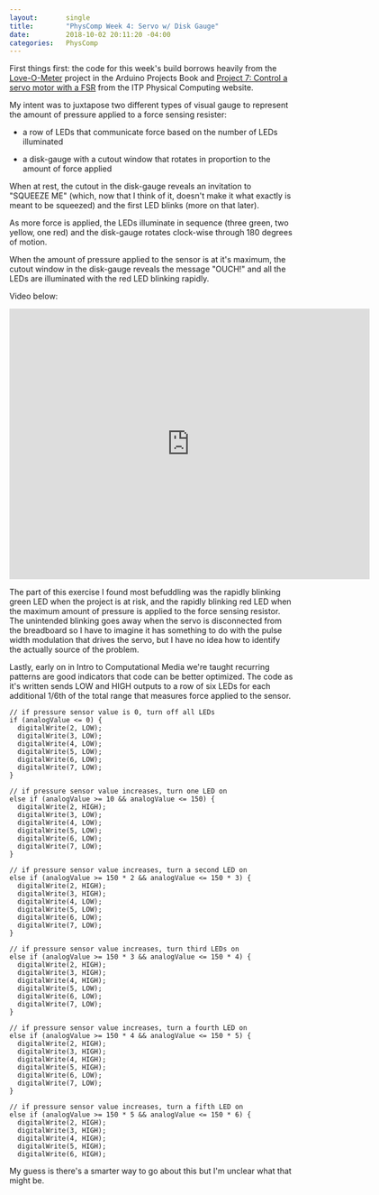 ```yaml
---
layout:       single
title:        "PhysComp Week 4: Servo w/ Disk Gauge"
date:         2018-10-02 20:11:20 -04:00
categories:   PhysComp
---
```


First things first: the code for this week's build borrows heavily from the [Love-O-Meter](https://www.youtube.com/watch?v=RJPKuGF4lRE) project in the Arduino Projects Book and [Project 7: Control a servo motor with a FSR](https://itp.nyu.edu/physcomp/labs/labs-arduino-digital-and-analog/servo-motor-control-with-an-arduino/#Project_7_Control_a_servo_motor_with_a_FSR) from the ITP Physical Computing website.

My intent was to juxtapose two different types of visual gauge to represent the amount of pressure applied to a force sensing resister:

- a row of LEDs that communicate force based on the number of LEDs illuminated

- a disk-gauge with a cutout window that rotates in proportion to the amount of force applied

When at rest, the cutout in the disk-gauge reveals an invitation to "SQUEEZE ME" (which, now that I think of it, doesn't make it what exactly is meant to be squeezed) and the first LED blinks (more on that later).

As more force is applied, the LEDs illuminate in sequence (three green, two yellow, one red) and the disk-gauge rotates clock-wise through 180 degrees of motion.

When the amount of pressure applied to the sensor is at it's maximum, the cutout window in the disk-gauge reveals the message "OUCH!" and all the LEDs are illuminated with the red LED blinking rapidly.

Video below:

<iframe width="640" height="480" src="https://drive.google.com/file/d/1D6qZuCSdR_oduJGRl5jrOiGXOOZkcF9r/preview" frameborder="0" allow="autoplay; encrypted-media" allowfullscreen></iframe>

The part of this exercise I found most befuddling was the rapidly blinking green LED when the project is at risk, and the rapidly blinking red LED when the maximum amount of pressure is applied to the force sensing resistor. The unintended blinking goes away when the servo is disconnected from the breadboard so I have to imagine it has something to do with the pulse width modulation that drives the servo, but I have no idea how to identify the actually source of the problem.

Lastly, early on in Intro to Computational Media we're taught recurring patterns are good indicators that code can be better optimized. The code as it's written sends LOW and HIGH outputs to a row of six LEDs for each additional 1/6th of the total range that measures force applied to the sensor.

```
// if pressure sensor value is 0, turn off all LEDs
if (analogValue <= 0) {
  digitalWrite(2, LOW);
  digitalWrite(3, LOW);
  digitalWrite(4, LOW);
  digitalWrite(5, LOW);
  digitalWrite(6, LOW);
  digitalWrite(7, LOW);
}

// if pressure sensor value increases, turn one LED on
else if (analogValue >= 10 && analogValue <= 150) {
  digitalWrite(2, HIGH);
  digitalWrite(3, LOW);
  digitalWrite(4, LOW);
  digitalWrite(5, LOW);
  digitalWrite(6, LOW);
  digitalWrite(7, LOW);
}

// if pressure sensor value increases, turn a second LED on
else if (analogValue >= 150 * 2 && analogValue <= 150 * 3) {
  digitalWrite(2, HIGH);
  digitalWrite(3, HIGH);
  digitalWrite(4, LOW);
  digitalWrite(5, LOW);
  digitalWrite(6, LOW);
  digitalWrite(7, LOW);
}

// if pressure sensor value increases, turn third LEDs on
else if (analogValue >= 150 * 3 && analogValue <= 150 * 4) {
  digitalWrite(2, HIGH);
  digitalWrite(3, HIGH);
  digitalWrite(4, HIGH);
  digitalWrite(5, LOW);
  digitalWrite(6, LOW);
  digitalWrite(7, LOW);
}

// if pressure sensor value increases, turn a fourth LED on
else if (analogValue >= 150 * 4 && analogValue <= 150 * 5) {
  digitalWrite(2, HIGH);
  digitalWrite(3, HIGH);
  digitalWrite(4, HIGH);
  digitalWrite(5, HIGH);
  digitalWrite(6, LOW);
  digitalWrite(7, LOW);
}

// if pressure sensor value increases, turn a fifth LED on
else if (analogValue >= 150 * 5 && analogValue <= 150 * 6) {
  digitalWrite(2, HIGH);
  digitalWrite(3, HIGH);
  digitalWrite(4, HIGH);
  digitalWrite(5, HIGH);
  digitalWrite(6, HIGH);
```

My guess is there's a smarter way to go about this but I'm unclear what that might be.
